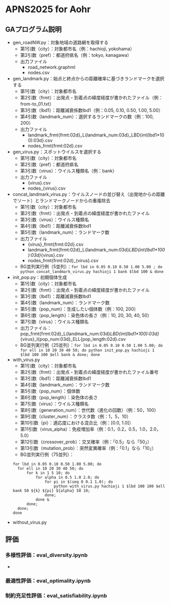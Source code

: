 # APNS2025 for Aohr


## GAプログラム説明
* gen_roadNW.py：対象地域の道路網を取得する
  * 第1引数（city）：対象都市名（例：hachioji, yokohama）
  * 第2引数（pref）：都道府県名（例：tokyo, kanagawa）
  * 出力ファイル
    * road_network.graphml
    * nodes.csv
* gen_landmark.py：始点と終点からの距離確率に基づきランドマークを選択する
  * 第1引数（city）：対象都市名
  * 第2引数（frmt）：出発点・到着点の緯度経度が書かれたファイル（例：from-to_01.txt）
  * 第3引数（lbd1）：距離減衰係数lbd1（例：0.05, 0.10, 0.50, 1.00, 5.00）
  * 第4引数（landmark_num）：選択するランドマークの数（例：100, 200）
  * 出力ファイル
    * landmark_frmt{frmt:02d}_L{landmark_num:03d}_LBD{int(lbd1*100):03d}.csv
    * nodes_frmt{frmt:02d}.csv
* gen_virus.py：スポットウイルスを選択する
  * 第1引数（city）：対象都市名
  * 第2引数（pref）：都道府県名
  * 第3引数（virus）：ウイルス種類名（例：bank）
  * 出力ファイル
    * {virus}.csv
    * nodes_{virus}.csv
* concat_landmark_virus.py：ウイルスノードの並び替え（出発地からの距離でソート）とランドマークノードからの重複除去
  * 第1引数（city）：対象都市名
  * 第2引数（frmt）：出発点・到着点の緯度経度が書かれたファイル
  * 第3引数（virus）：ウイルス種類名
  * 第4引数（lbd1）：距離減衰係数lbd1
  * 第5引数（landmark_num）：ランドマーク数
  * 出力ファイル
    * {virus}_frmt{frmt:02d}.csv
    * landmark_frmt{frmt:02d}_L{landmark_num:03d}_LBD{int(lbd1*100):03d}_{virus}.csv
    * nodes_frmt{frmt:02d}_{virus}.csv
  * BG並列実行例（5並列）：`for lbd in 0.05 0.10 0.50 1.00 5.00 ; do python concat_landmark_virus.py hachioji 1 bank $lbd 100 & done`
* init_pop.py：初期個体生成
  * 第1引数（city）：対象都市名
  * 第2引数（frmt）：出発点・到着点の緯度経度が書かれたファイル
  * 第3引数（lbd1）：距離減衰係数lbd1
  * 第4引数（landmark_num）：ランドマーク数
  * 第5引数（pop_num）：生成したい個体数（例：100, 200）
  * 第6引数（pop_length）：染色体の長さ（例：10, 20, 30, 40, 50）
  * 第7引数（virus）：ウイルス種類名
  * 出力ファイル：pop_frmt{frmt:02d}_L{landmark_num:03d}_LBD{int(lbd1*100):03d}_{virus}_I{pop_num:03d}_ELL{pop_length:02d}.csv
  * BG並列実行例（25並列）：`for lbd in 0.05 0.10 0.50 1.00 5.00; do for ell in 10 20 30 40 50; do python init_pop.py hachioji 1 $lbd 100 100 $ell bank & done; done`
* with_virus.py
  * 第1引数（city）：対象都市名
  * 第2引数（frmt）：出発点・到着点の緯度経度が書かれたファイル番号
  * 第3引数（lbd1）：距離減衰係数lbd1
  * 第4引数（landmark_num）：ランドマーク数
  * 第5引数（pop_num）：個体数
  * 第6引数（pop_length）：染色体の長さ
  * 第7引数（virus）：ウイルス種類名
  * 第8引数（generation_num）：世代数（進化の回数）（例：50，100）
  * 第9引数（cluster_num）：クラスタ数（例：1，5，10）
  * 第10引数（pi）：適応度における混合比（例：[0.0, 1.0]）
  * 第11引数（virus_alpha）：免疫増加率（例：0.1，0.2，0.5，1.0，2.0，5.0）
  * 第12引数（crossover_prob）：交叉確率（例：「0.5」なら「50」）
  * 第13引数（mutation_prob）：突然変異確率（例：「0.1」なら「10」）
  * BG並列実行例（75並列）：
  ```
  for lbd in 0.05 0.10 0.50 1.00 5.00; do 
	for ell in 10 20 30 40 50; do 
		for k in 1 5 10; do 
			for alpha in 0.5 1.0 2.0; do 
				for pi in $(seq 0 0.1 1.0); do 
					python with_virus.py hachioji 1 $lbd 100 100 $ell bank 50 ${k} ${pi} ${alpha} 50 10; 
				done; 
			done &
		done; 
	done; 
  done
  ```
* without_virus.py



## 評価
### 多様性評価：eval_diversity.ipynb
* 
### 最適性評価：eval_optimality.ipynb
### 制約充足性評価：eval_satisfiability.ipynb